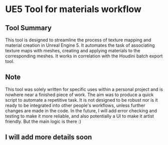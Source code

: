# UE5 Tool for materials workflow

## Tool Summary

This tool is designed to streamline the process of texture mapping and 
material creation in Unreal Engine 5. It automates the task of associating 
texture maps with meshes, creating and applying materials to the 
corresponding meshes. It works in correlation with the Houdini batch export tool.

## Note

This tool was solely written for specific uses within a personal project 
and is nowhere near a finished piece of work. The aim was to produce a 
quick script to automate a repetitive task. It is not designed to be 
robust nor is it ready to be integrated into other people's workflows, 
unless further changes are made in the code. In the future, I will add 
error checking and testing to make it more reliable, and also potentially 
a UI to make it artist friendly. But the main logic is there :)

## I will add more details soon


